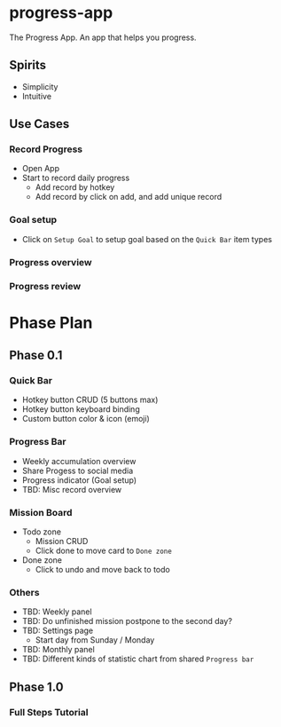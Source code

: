 # progress-app

The Progress App. An app that helps you progress.

## Spirits

- Simplicity
- Intuitive

## Use Cases

### Record Progress
- Open App
- Start to record daily progress
  - Add record by hotkey
  - Add record by click on add, and add unique record

### Goal setup
- Click on `Setup Goal` to setup goal based on the `Quick Bar` item types

### Progress overview

### Progress review

# Phase Plan

## Phase 0.1

### Quick Bar

- Hotkey button CRUD (5 buttons max)
- Hotkey button keyboard binding
- Custom button color & icon (emoji)

### Progress Bar

- Weekly accumulation overview
- Share Progess to social media
- Progress indicator (Goal setup)
- TBD: Misc record overview

### Mission Board

- Todo zone
  - Mission CRUD
  - Click done to move card to `Done zone`
- Done zone
  - Click to undo and move back to todo

### Others

- TBD: Weekly panel
- TBD: Do unfinished mission postpone to the second day?
- TBD: Settings page
  - Start day from Sunday / Monday
- TBD: Monthly panel
- TBD: Different kinds of statistic chart from shared `Progress bar`

## Phase 1.0

### Full Steps Tutorial
